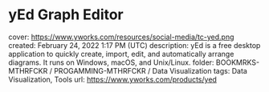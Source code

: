 # yEd Graph Editor

cover: https://www.yworks.com/resources/social-media/tc-yed.png
created: February 24, 2022 1:17 PM (UTC)
description: yEd is a free desktop application to quickly create, import, edit, and automatically arrange diagrams. It runs on Windows, macOS, and Unix/Linux.
folder: BOOKMRKS-MTHRFCKR / PROGAMMING-MTHRFCKR / Data Visualization
tags: Data Visualization, Tools
url: https://www.yworks.com/products/yed